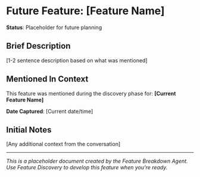 # Future Feature: [Feature Name]

**Status**: Placeholder for future planning

## Brief Description
[1-2 sentence description based on what was mentioned]

## Mentioned In Context
This feature was mentioned during the discovery phase for: **[Current Feature Name]**

**Date Captured**: [Current date/time]

## Initial Notes
[Any additional context from the conversation]

---
*This is a placeholder document created by the Feature Breakdown Agent.*
*Use Feature Discovery to develop this feature when you're ready.*

